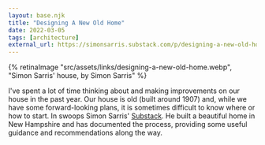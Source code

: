 ```yaml
---
layout: base.njk
title: "Designing A New Old Home"
date: 2022-03-05
tags: [architecture]
external_url: https://simonsarris.substack.com/p/designing-a-new-old-home-beginnings?ref=daniel.pizza
---
```

{% retinaImage "src/assets/links/designing-a-new-old-home.webp", "Simon Sarris' house, by Simon Sarris" %}

I've spent a lot of time thinking about and making improvements on our house in the past year. Our house is old (built around 1907) and, while we have some forward-looking plans, it is sometimes difficult to know where or how to start. In swoops Simon Sarris' [Substack](https://simonsarris.substack.com/?ref=daniel.pizza "Simon Sarris on Substack"). He built a beautiful home in New Hampshire and has documented the process, providing some useful guidance and recommendations along the way.